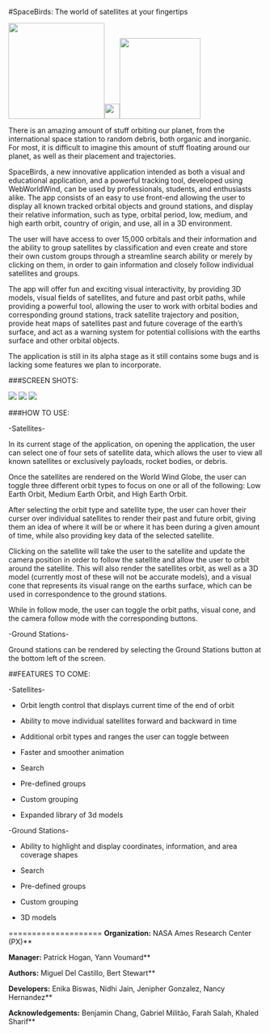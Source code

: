 #SpaceBirds: The world of satellites at your fingertips

<img src="https://upload.wikimedia.org/wikipedia/commons/thumb/e/e5/NASA_logo.svg/200px-NASA_logo.svg.png" width="190px" /><img src="http://oykun.com/images/journal-header-whitespace.png" width="30px" /><img src="https://upload.wikimedia.org/wikipedia/commons/thumb/6/6e/ESA_logo_simple.svg/200px-ESA_logo_simple.svg.png" width="160px" />

There is an amazing amount of stuff orbiting our planet, from the international space station to random debris, both organic and inorganic. For most, it is difficult to imagine this amount of stuff floating around our planet, as well as their placement and trajectories.

SpaceBirds, a new innovative application intended as both a visual and educational application, and a powerful tracking tool, developed using WebWorldWind, can be used by professionals, students, and enthusiasts alike. The app consists of an easy to use front-end allowing the user to display all known tracked orbital objects and ground stations, and display their relative information, such as type, orbital period, low, medium, and high earth orbit, country of origin, and use, all in a 3D environment.

The user will have access to over 15,000 orbitals and their information and the ability to group satellites by classification and even create and store their own custom groups through a streamline search ability or merely by clicking on them, in order to gain information and closely follow individual satellites and groups.

The app will offer fun and exciting visual interactivity, by providing 3D models, visual fields of satellites, and future and past orbit paths, while providing a powerful tool, allowing the user to work with orbital bodies and corresponding ground stations, track satellite trajectory and position, provide heat maps of satellites past and future coverage of the earth’s surface, and act as a warning system for potential collisions with the earths surface and other orbital objects.

The application is still in its alpha stage as it still contains some bugs and is lacking some features we plan to incorporate.

###SCREEN SHOTS:

<img src="http://i.imgur.com/SJ38jpL.png"/>

<img src="http://i.imgur.com/KhmyPZ1.png"/>

<img src="http://i.imgur.com/trhnhue.png"/>


###HOW TO USE:

-Satellites-

In its current stage of the application, on opening the application, the user can select one of four sets of satellite data, which allows the user to view all known satellites or exclusively payloads, rocket bodies, or debris.

Once the satellites are rendered on the World Wind Globe, the user can toggle three different orbit types to focus on one or all of the following: Low Earth Orbit, Medium Earth Orbit, and High Earth Orbit.

After selecting the orbit type and satellite type, the user can hover their curser over individual satellites to render their past and future orbit, giving them an idea of where it will be or where it has been during a given amount of time, while also providing key data of the selected satellite.

Clicking on the satellite will take the user to the satellite and update the camera position in order to follow the satellite and allow the user to orbit around the satellite. This will also render the satellites orbit, as well as a 3D model (currently most of these will not be accurate models), and a visual cone that represents its visual range on the earths surface, which can be used in correspondence to the ground stations.

While in follow mode, the user can toggle the orbit paths, visual cone, and the camera follow mode with the corresponding buttons.

-Ground Stations-

Ground stations can be rendered by selecting the Ground Stations button at the bottom left of the screen.

##FEATURES TO COME:

-Satellites-

* Orbit length control that displays current time of the end of orbit

* Ability to move individual satellites forward and backward in time

* Additional orbit types and ranges the user can toggle between

* Faster and smoother animation

* Search

* Pre-defined groups

* Custom grouping

* Expanded library of 3d models


-Ground Stations-

* Ability to highlight and display coordinates, information, and area coverage shapes

* Search

* Pre-defined groups

* Custom grouping

* 3D models

====================
**Organization:** NASA Ames Research Center (PX)**

**Manager:** Patrick Hogan, Yann Voumard**

**Authors:** Miguel Del Castillo, Bert Stewart**

**Developers:** Enika Biswas, Nidhi Jain, Jenipher Gonzalez, Nancy Hernandez**

**Acknowledgements:** Benjamin Chang, Gabriel Militão, Farah Salah, Khaled Sharif**
